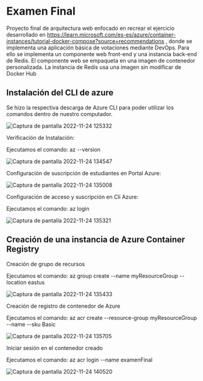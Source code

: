 # Examen Final
Proyecto final de arquitectura web enfocado en recrear el ejercicio desarrollado en https://learn.microsoft.com/es-es/azure/container-instances/tutorial-docker-compose?source=recommendations , donde se implementa una aplicación  básica de votaciones mediante DevOps. Para ello se  implementa un componente web front-end y una instancia back-end de Redis. El componente web se empaqueta en una imagen de contenedor personalizada. La instancia de Redis usa una imagen sin modificar de Docker Hub
## Instalación del CLI de azure
Se hizo la respectiva descarga de Azure CLI para poder utilizar los comandos dentro de nuestro computador.

![Captura de pantalla 2022-11-24 125332](https://user-images.githubusercontent.com/88751751/203849324-5f3f7876-291b-4791-a099-b847080cf416.png)

Verificación de Instalación:

Ejecutamos el comando: az --version

![Captura de pantalla 2022-11-24 134547](https://user-images.githubusercontent.com/88751751/203849755-35d6d330-528c-4adf-84e7-64410d3e13c4.png)

Configuración de suscripción de estudiantes en Portal Azure:

![Captura de pantalla 2022-11-24 135008](https://user-images.githubusercontent.com/88751751/203850174-f764f6ee-9b73-4129-943c-9c432ed4294d.png)

Configuración de acceso y suscripción en Cli Azure:

Ejecutamos el comando: az login

![Captura de pantalla 2022-11-24 135321](https://user-images.githubusercontent.com/88751751/203850464-8bc913b0-64ac-42de-9c8a-c67fa0c67f5a.png)

## Creación de una instancia de Azure Container Registry

Creación de grupo de recursos

Ejecutamos el comando: az group create --name myResourceGroup --location eastus

![Captura de pantalla 2022-11-24 135433](https://user-images.githubusercontent.com/88751751/203850616-2703ec9f-653f-4b49-9dca-8351d0af32bc.png)

Creación de registro de contenedor de Azure

Ejecutamos el comando: az acr create --resource-group myResourceGroup --name <acrName> --sku Basic

![Captura de pantalla 2022-11-24 135705](https://user-images.githubusercontent.com/88751751/203850954-be001fde-2b29-4479-918b-8f7e65086dfd.png)
  
Iniciar sesión en el contenedor creado
  
Ejecutamos el comando: az acr login --name examenFinal
  
![Captura de pantalla 2022-11-24 140520](https://user-images.githubusercontent.com/88751751/203851646-c2f7caaf-2397-44bf-a0f7-01333f902fb2.png)

 
